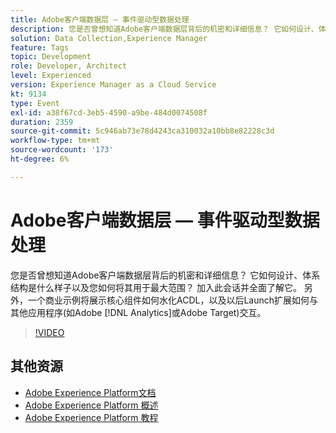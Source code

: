 ```yaml
---
title: Adobe客户端数据层 — 事件驱动型数据处理
description: 您是否曾想知道Adobe客户端数据层背后的机密和详细信息？ 它如何设计、体系结构是什么样子以及您如何将其用于最大范围？ 加入此会话并全面了解它。 另外，一个商业示例将展示核心组件如何水化ACDL，以及后来的Launch扩展如何与其他应用程序(如Adobe [!DNL Analytics] 或Adobe Target)交互。
solution: Data Collection,Experience Manager
feature: Tags
topic: Development
role: Developer, Architect
level: Experienced
version: Experience Manager as a Cloud Service
kt: 9134
type: Event
exl-id: a38f67cd-3eb5-4590-a9be-484d0074508f
duration: 2359
source-git-commit: 5c946ab73e78d4243ca310032a10bb8e82228c3d
workflow-type: tm+mt
source-wordcount: '173'
ht-degree: 6%

---
```


# Adobe客户端数据层 — 事件驱动型数据处理

您是否曾想知道Adobe客户端数据层背后的机密和详细信息？ 它如何设计、体系结构是什么样子以及您如何将其用于最大范围？ 加入此会话并全面了解它。 另外，一个商业示例将展示核心组件如何水化ACDL，以及以后Launch扩展如何与其他应用程序(如Adobe [!DNL Analytics]或Adobe Target)交互。

>[!VIDEO](https://video.tv.adobe.com/v/337585/?quality=12&learn=on&hidetitle=true)

## 其他资源

- [Adobe Experience Platform文档](https://experienceleague.adobe.com/docs/experience-platform.html?lang=zh-Hans)
- [Adobe Experience Platform 概述](https://experienceleague.adobe.com/docs/experience-platform/landing/home.html?lang=zh-Hans)
- [Adobe Experience Platform 教程](https://experienceleague.adobe.com/docs/platform-learn/tutorials/overview.html?lang=zh-Hans)
